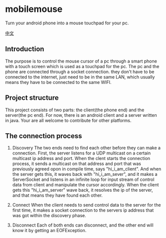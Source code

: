 # mobilemouse
Turn your android phone into a mouse touchpad for your pc.

[中文](http://www.jianshu.com/p/ac0513b2b684)

## Introduction
The purpose is to control the mouse cursor of a pc through a smart phone with a touch screen which is used as a touchpad for the pc. The pc and the phone are connected through a socket connection. they don't have to be connected to the internet, just need to be in the same LAN, which usually means they have to be connected to the same WIFI.

## Project structure
This project consists of two parts: the client(the phone end) and the server(the pc end). For now, there is an android client and a server written in java. Your are all welcome to contribute for other platforms.

## The connection process
   1. Discovery
      The two ends need to find each other before they can make a connection. First, the server listens for a UDP multicast on a certain multicast ip address and port. When the clent starts the connection process, it sends a multicast on that address and port that was previously agreed opon in compile time, says "hi_i_am_client". And when the server gets this, it waves back with "hi_i_am_sever", and it makes a ServerSocket and listens in an infinite loop for input stream of control data from client and manipulate the cursor accordingly. When the client gets this "hi_i_am_server" wave back, it resolves the ip of the server, and that means they have found each other.
      
   2. Connect
      When the client needs to send control data to the server for the first time, it makes a socket connection to the servers ip address that was got within the discovery phase.
   
   3. Disconnect
      Each of both ends can disconnect, and the other end will know it by getting an EOFException.
